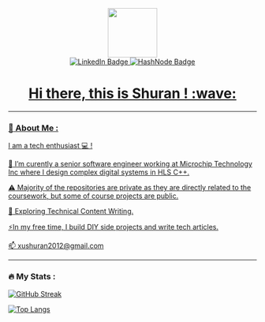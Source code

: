 

<!--
**ShuranXu/ShuranXu** is a ✨ _special_ ✨ repository because its `README.md` (this file) appears on your GitHub profile.

Here are some ideas to get you started:

- 🔭 I’m currently working on ...
- 🌱 I’m currently learning ...
- 👯 I’m looking to collaborate on ...
- 🤔 I’m looking for help with ...
- 💬 Ask me about ...
- 📫 How to reach me: ...
- 😄 Pronouns: ...
- ⚡ Fun fact: ...
-->


<div id="header" align="center">
  <img src="https://media.giphy.com/media/M9gbBd9nbDrOTu1Mqx/giphy.gif" width="100"/>
  <div id="badges">
    <a href="https://www.linkedin.com/in/aarsonxushuran/">
      <img src="https://img.shields.io/badge/LinkedIn-blue?style=for-the-badge&logo=linkedin&logoColor=white" alt="LinkedIn Badge"/>
    <a href="https://hashnode.com/@Shuran/">
      <img src="https://img.shields.io/badge/Hashnode-2962FF?style=for-the-badge&logo=hashnode&logoColor=white" alt="HashNode Badge"/>
  </div>
   
  <img src="https://komarev.com/ghpvc/?username=ShuranXu&style=flat-square&color=blue" alt=""/>
  <h1>
    Hi there, this is Shuran ! :wave:
  </h1>
</div>

---
### :man: About Me :
  
I am a tech enthusiast :computer: ! 
  
:telescope: I’m curently a senior software engineer working at Microchip Technology Inc where I design complex digital systems in HLS C++. </br>

:warning: Majority of the repositories are private as they are directly related to the coursework, but some of course projects are public. </br>

:seedling: Exploring Technical Content Writing. </br>

:zap:In my free time, I build DIY side projects and write tech articles. </br>

:mailbox: xushuran2012@gmail.com </br>

---
  
### :fire: My Stats :
[![GitHub Streak](http://github-readme-streak-stats.herokuapp.com?user=ShuranXu&theme=dark&background=000000)](https://git.io/streak-stats)

[![Top Langs](https://github-readme-stats.vercel.app/api/top-langs/?username=ShuranXu&layout=compact&theme=vision-friendly-dark)](https://github.com/anuraghazra/github-readme-stats)

